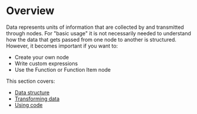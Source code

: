 # Overview

Data represents units of information that are collected by and transmitted through nodes. For "basic usage" it is not necessarily needed to understand how the data that gets passed from one node to another is structured. However, it becomes important if you want to:

 - Create your own node
 - Write custom expressions
 - Use the Function or Function Item node

This section covers: 

* [Data structure](/workflow/data/data-structure/)
* [Transforming data](/workflow//data/transforming-data/)
* [Using code](/workflow//data/code/)